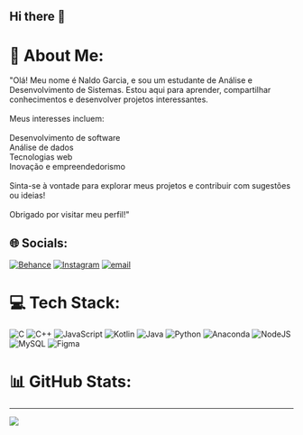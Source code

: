 ## Hi there 👋

<!--
**Naldo18Garcia/Naldo18Garcia** is a ✨ _special_ ✨ repository because its `README.md` (this file) appears on your GitHub profile.

-->
# 💫 About Me:
"Olá! Meu nome é Naldo Garcia, e sou um estudante de Análise e Desenvolvimento de Sistemas. Estou aqui para aprender, compartilhar conhecimentos e desenvolver projetos interessantes.<br><br>Meus interesses incluem:<br><br>Desenvolvimento de software<br>Análise de dados<br>Tecnologias web<br>Inovação e empreendedorismo<br><br>Sinta-se à vontade para explorar meus projetos e contribuir com sugestões ou ideias!<br><br>Obrigado por visitar meu perfil!"


## 🌐 Socials:
[![Behance](https://img.shields.io/badge/Facebook-%231877F2.svg?logo=Facebook&logoColor=white)](https://facebook.com/NaldoMorais) [![Instagram](https://img.shields.io/badge/Instagram-%23E4405F.svg?logo=Instagram&logoColor=white)](https://instagram.com/@garciaagnaldo85) [![email](https://img.shields.io/badge/Email-D14836?logo=gmail&logoColor=white)](mailto:garciaaganldo85@gmail.com) 

# 💻 Tech Stack:
![C](https://img.shields.io/badge/c-%2300599C.svg?style=for-the-badge&logo=c&logoColor=white) ![C++](https://img.shields.io/badge/c++-%2300599C.svg?style=for-the-badge&logo=c%2B%2B&logoColor=white) ![JavaScript](https://img.shields.io/badge/javascript-%23323330.svg?style=for-the-badge&logo=javascript&logoColor=%23F7DF1E) ![Kotlin](https://img.shields.io/badge/kotlin-%237F52FF.svg?style=for-the-badge&logo=kotlin&logoColor=white) ![Java](https://img.shields.io/badge/java-%23ED8B00.svg?style=for-the-badge&logo=openjdk&logoColor=white) ![Python](https://img.shields.io/badge/python-3670A0?style=for-the-badge&logo=python&logoColor=ffdd54) ![Anaconda](https://img.shields.io/badge/Anaconda-%2344A833.svg?style=for-the-badge&logo=anaconda&logoColor=white) ![NodeJS](https://img.shields.io/badge/node.js-6DA55F?style=for-the-badge&logo=node.js&logoColor=white) ![MySQL](https://img.shields.io/badge/mysql-4479A1.svg?style=for-the-badge&logo=mysql&logoColor=white) ![Figma](https://img.shields.io/badge/figma-%23F24E1E.svg?style=for-the-badge&logo=figma&logoColor=white)
# 📊 GitHub Stats:


---
[![](https://visitcount.itsvg.in/api?id=Naldo85Garcia&icon=0&color=0)](https://visitcount.itsvg.in)

<!-- Proudly created with GPRM ( https://gprm.itsvg.in ) -->
